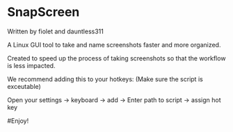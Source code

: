 # SnapScreen
Written by fiolet and dauntless311

A Linux GUI tool to take and name screenshots faster and more organized. 

Created to speed up the process of taking screenshots so that the workflow is less impacted. 

We recommend adding this to your hotkeys:
(Make sure the script is exceutable)

Open your settings -> keyboard -> add -> Enter path to script -> assign hot key

#Enjoy!
